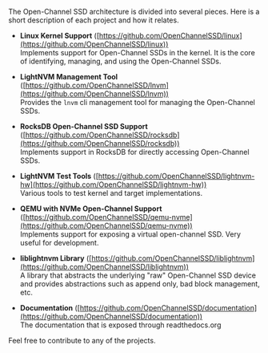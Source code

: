 The Open-Channel SSD architecture is divided into several pieces. Here is a short description of each project and how it relates.

   - **Linux Kernel Support**
     ([https://github.com/OpenChannelSSD/linux](https://github.com/OpenChannelSSD/linux)) <br>
      Implements support for Open-Channel SSDs in the kernel. It is the core of identifying, managing, and using the Open-Channel SSDs.

   - **LightNVM Management Tool**
     ([https://github.com/OpenChannelSSD/lnvm](https://github.com/OpenChannelSSD/lnvm))
     <br>
      Provides the `lnvm` cli management tool for managing the Open-Channel SSDs.
   
   - **RocksDB Open-Channel SSD Support**
     ([https://github.com/OpenChannelSSD/rocksdb](https://github.com/OpenChannelSSD/rocksdb))<br>
      Implements support in RocksDB for directly accessing Open-Channel SSDs.

   - **LightNVM Test Tools**
     ([https://github.com/OpenChannelSSD/lightnvm-hw](https://github.com/OpenChannelSSD/lightnvm-hw))<br>
      Various tools to test kernel and target implementations.

   - **QEMU with NVMe Open-Channel Support**
     ([https://github.com/OpenChannelSSD/qemu-nvme](https://github.com/OpenChannelSSD/qemu-nvme))<br>
      Implements support for exposing a virtual open-channel SSD. Very useful for development.

   - **liblightnvm Library**
     ([https://github.com/OpenChannelSSD/liblightnvm](https://github.com/OpenChannelSSD/liblightnvm))<br>
      A library that abstracts the underlying "raw" Open-Channel SSD device and provides abstractions such as append only, bad block management, etc.
   
   - **Documentation**
     ([https://github.com/OpenChannelSSD/documentation](https://github.com/OpenChannelSSD/documentation))<br>
      The documentation that is exposed through readthedocs.org
   
Feel free to contribute to any of the projects.
